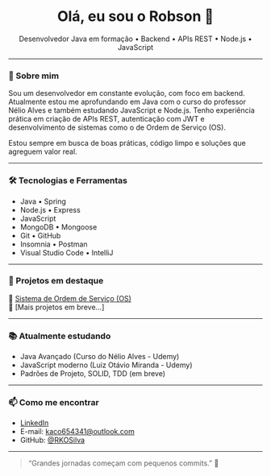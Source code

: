 <h1 align="center">Olá, eu sou o Robson 👋</h1>

<p align="center">
  Desenvolvedor Java em formação • Backend • APIs REST • Node.js • JavaScript
</p>

---

### 🚀 Sobre mim

Sou um desenvolvedor em constante evolução, com foco em backend. Atualmente estou me aprofundando em Java com o curso do professor Nélio Alves e também estudando JavaScript e Node.js. Tenho experiência prática em criação de APIs REST, autenticação com JWT e desenvolvimento de sistemas como o de Ordem de Serviço (OS).

Estou sempre em busca de boas práticas, código limpo e soluções que agreguem valor real.

---

### 🛠️ Tecnologias e Ferramentas

- Java • Spring
- Node.js • Express
- JavaScript
- MongoDB • Mongoose
- Git • GitHub
- Insomnia • Postman
- Visual Studio Code • IntelliJ

---

### 📌 Projetos em destaque

🔧 [Sistema de Ordem de Serviço (OS)](https://github.com/RKOSilva/ProjetoOS)   
🌱 [Mais projetos em breve...]

---

### 📚 Atualmente estudando

- Java Avançado (Curso do Nélio Alves - Udemy)
- JavaScript moderno (Luiz Otávio Miranda - Udemy)
- Padrões de Projeto, SOLID, TDD (em breve)

---

### 📫 Como me encontrar

- [LinkedIn](https://www.linkedin.com/in/robson-silva-a7b34a213/)
- E-mail: kaco654341@outlook.com
- GitHub: [@RKOSilva](https://github.com/RKOSilva)

---

> “Grandes jornadas começam com pequenos commits.” 🚀
